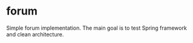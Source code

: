 # forum
Simple forum implementation. The main goal is to test Spring framework and clean architecture.
